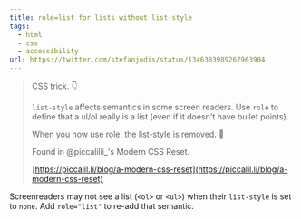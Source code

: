 ```yaml
---
title: role=list for lists without list-style
tags:
  - html
  - css
  - accessibility
url: https://twitter.com/stefanjudis/status/1346383989267963904
---
```


> CSS trick. 👇
>
> `list-style` affects semantics in some screen readers. Use `role` to define that a ul/ol really is a list (even if it doesn't have bullet points).
>
> When you now use role, the list-style is removed. 🎉
>
> Found in @piccalilli\_'s Modern CSS Reset.
>
> [https://piccalil.li/blog/a-modern-css-reset](https://piccalil.li/blog/a-modern-css-reset)

Screenreaders may not see a list (`<ol>` or `<ul>`) when their `list-style` is set to `none`. Add `role="list"` to re-add that semantic.
